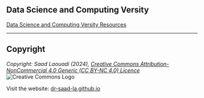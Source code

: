 ## Data Science and Computing Versity

[Data Science and Computing Versity Resources](https://dr-saad-la.github.io/)

---

## Copyright


*Copyright: Saad Laouadi (2024), [Creative Commons Attribution-NonCommercial 4.0 Generic (CC BY-NC 4.0) Licence](https://creativecommons.org/licenses/by-nc/4.0/)* ![Creative Commons Logo](https://licensebuttons.net/l/by-nc/4.0/88x31.png)


Visit the website: [dr-saad-la.github.io](https://dr-saad-la.github.io/)
